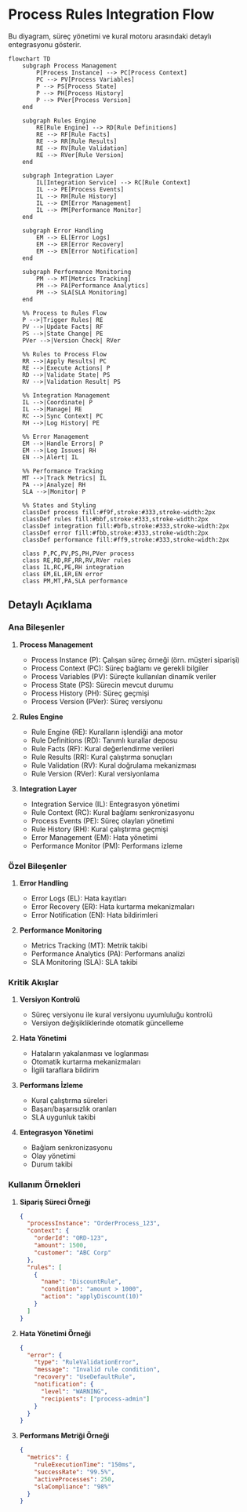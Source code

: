 # Process Rules Integration Flow

Bu diyagram, süreç yönetimi ve kural motoru arasındaki detaylı entegrasyonu gösterir.

```mermaid
flowchart TD
    subgraph Process Management
        P[Process Instance] --> PC[Process Context]
        PC --> PV[Process Variables]
        P --> PS[Process State]
        P --> PH[Process History]
        P --> PVer[Process Version]
    end

    subgraph Rules Engine
        RE[Rule Engine] --> RD[Rule Definitions]
        RE --> RF[Rule Facts]
        RE --> RR[Rule Results]
        RE --> RV[Rule Validation]
        RE --> RVer[Rule Version]
    end

    subgraph Integration Layer
        IL[Integration Service] --> RC[Rule Context]
        IL --> PE[Process Events]
        IL --> RH[Rule History]
        IL --> EM[Error Management]
        IL --> PM[Performance Monitor]
    end

    subgraph Error Handling
        EM --> EL[Error Logs]
        EM --> ER[Error Recovery]
        EM --> EN[Error Notification]
    end

    subgraph Performance Monitoring
        PM --> MT[Metrics Tracking]
        PM --> PA[Performance Analytics]
        PM --> SLA[SLA Monitoring]
    end

    %% Process to Rules Flow
    P -->|Trigger Rules| RE
    PV -->|Update Facts| RF
    PS -->|State Change| PE
    PVer -->|Version Check| RVer

    %% Rules to Process Flow
    RR -->|Apply Results| PC
    RE -->|Execute Actions| P
    RD -->|Validate State| PS
    RV -->|Validation Result| PS

    %% Integration Management
    IL -->|Coordinate| P
    IL -->|Manage| RE
    RC -->|Sync Context| PC
    RH -->|Log History| PE

    %% Error Management
    EM -->|Handle Errors| P
    EM -->|Log Issues| RH
    EN -->|Alert| IL

    %% Performance Tracking
    MT -->|Track Metrics| IL
    PA -->|Analyze| RH
    SLA -->|Monitor| P

    %% States and Styling
    classDef process fill:#f9f,stroke:#333,stroke-width:2px
    classDef rules fill:#bbf,stroke:#333,stroke-width:2px
    classDef integration fill:#bfb,stroke:#333,stroke-width:2px
    classDef error fill:#fbb,stroke:#333,stroke-width:2px
    classDef performance fill:#ff9,stroke:#333,stroke-width:2px
    
    class P,PC,PV,PS,PH,PVer process
    class RE,RD,RF,RR,RV,RVer rules
    class IL,RC,PE,RH integration
    class EM,EL,ER,EN error
    class PM,MT,PA,SLA performance
```

## Detaylı Açıklama

### Ana Bileşenler

1. **Process Management**
   - Process Instance (P): Çalışan süreç örneği (örn. müşteri siparişi)
   - Process Context (PC): Süreç bağlamı ve gerekli bilgiler
   - Process Variables (PV): Süreçte kullanılan dinamik veriler
   - Process State (PS): Sürecin mevcut durumu
   - Process History (PH): Süreç geçmişi
   - Process Version (PVer): Süreç versiyonu

2. **Rules Engine**
   - Rule Engine (RE): Kuralların işlendiği ana motor
   - Rule Definitions (RD): Tanımlı kurallar deposu
   - Rule Facts (RF): Kural değerlendirme verileri
   - Rule Results (RR): Kural çalıştırma sonuçları
   - Rule Validation (RV): Kural doğrulama mekanizması
   - Rule Version (RVer): Kural versiyonlama

3. **Integration Layer**
   - Integration Service (IL): Entegrasyon yönetimi
   - Rule Context (RC): Kural bağlamı senkronizasyonu
   - Process Events (PE): Süreç olayları yönetimi
   - Rule History (RH): Kural çalıştırma geçmişi
   - Error Management (EM): Hata yönetimi
   - Performance Monitor (PM): Performans izleme

### Özel Bileşenler

1. **Error Handling**
   - Error Logs (EL): Hata kayıtları
   - Error Recovery (ER): Hata kurtarma mekanizmaları
   - Error Notification (EN): Hata bildirimleri

2. **Performance Monitoring**
   - Metrics Tracking (MT): Metrik takibi
   - Performance Analytics (PA): Performans analizi
   - SLA Monitoring (SLA): SLA takibi

### Kritik Akışlar

1. **Versiyon Kontrolü**
   - Süreç versiyonu ile kural versiyonu uyumluluğu kontrolü
   - Versiyon değişikliklerinde otomatik güncelleme

2. **Hata Yönetimi**
   - Hataların yakalanması ve loglanması
   - Otomatik kurtarma mekanizmaları
   - İlgili taraflara bildirim

3. **Performans İzleme**
   - Kural çalıştırma süreleri
   - Başarı/başarısızlık oranları
   - SLA uygunluk takibi

4. **Entegrasyon Yönetimi**
   - Bağlam senkronizasyonu
   - Olay yönetimi
   - Durum takibi

### Kullanım Örnekleri

1. **Sipariş Süreci Örneği**
   ```json
   {
     "processInstance": "OrderProcess_123",
     "context": {
       "orderId": "ORD-123",
       "amount": 1500,
       "customer": "ABC Corp"
     },
     "rules": [
       {
         "name": "DiscountRule",
         "condition": "amount > 1000",
         "action": "applyDiscount(10)"
       }
     ]
   }
   ```

2. **Hata Yönetimi Örneği**
   ```json
   {
     "error": {
       "type": "RuleValidationError",
       "message": "Invalid rule condition",
       "recovery": "UseDefaultRule",
       "notification": {
         "level": "WARNING",
         "recipients": ["process-admin"]
       }
     }
   }
   ```

3. **Performans Metriği Örneği**
   ```json
   {
     "metrics": {
       "ruleExecutionTime": "150ms",
       "successRate": "99.5%",
       "activeProcesses": 250,
       "slaCompliance": "98%"
     }
   }
   ```
``` 